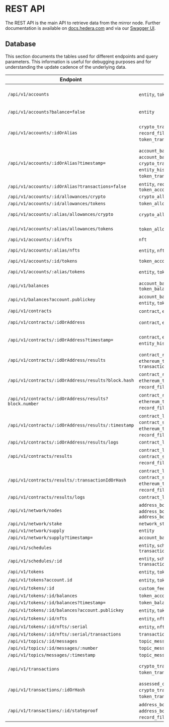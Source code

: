 # REST API

The REST API is the main API to retrieve data from the mirror node. Further documentation is available
on [docs.hedera.com](https://docs.hedera.com/guides/docs/mirror-node-api/cryptocurrency-api) and via
our [Swagger UI](https://mainnet-public.mirrornode.hedera.com/api/v1/docs/#/).

## Database

This section documents the tables used for different endpoints and query parameters. This information is useful for
debugging purposes and for understanding the update cadence of the underlying data.

| Endpoint                                              | Tables                                                                                                                                     | Notes                                                         |
| ----------------------------------------------------- | ------------------------------------------------------------------------------------------------------------------------------------------ | ------------------------------------------------------------- |
| `/api/v1/accounts`                                    | `entity`, `token_balance`                                                                                                                  | Entity tables first used to filter, then joined w/ balances   |
| `/api/v1/accounts?balance=false`                      | `entity`                                                                                                                                   | Balance tables skipped                                        |
| `/api/v1/accounts/:idOrAlias`                         | `crypto_transfer`, `entity`, `record_file`, `token_account`, `token_transfer`, `transaction`                                               | Transfers & transactions are present only for legacy reasons. |
| `/api/v1/accounts/:idOrAlias?timestamp=`              | `account_balance`, `account_balance_file`, `crypto_transfer`, `entity`, `entity_history`, `token_balance`, `token_transfer`, `transaction` | Transfers & transactions are present only for legacy reasons. |
| `/api/v1/accounts/:idOrAlias?transactions=false`      | `entity`, `record_file`, `token_account`                                                                                                   |                                                               |
| `/api/v1/accounts/:id/allowances/crypto`              | `crypto_allowance`                                                                                                                         |                                                               |
| `/api/v1/accounts/:id/allowances/tokens`              | `token_allowance`                                                                                                                          |                                                               |
| `/api/v1/accounts/:alias/allowances/crypto`           | `crypto_allowance`, `entity`                                                                                                               | Separate alias lookup first                                   |
| `/api/v1/accounts/:alias/allowances/tokens`           | `token_allowance`, `entity`                                                                                                                | Separate alias lookup first                                   |
| `/api/v1/accounts/:id/nfts`                           | `nft`                                                                                                                                      |                                                               |
| `/api/v1/accounts/:alias/nfts`                        | `entity`, `nft`                                                                                                                            | Separate alias lookup first                                   |
| `/api/v1/accounts/:id/tokens`                         | `token_account`                                                                                                                            |                                                               |
| `/api/v1/accounts/:alias/tokens`                      | `entity`, `token_account`                                                                                                                  | Separate alias lookup first                                   |
| `/api/v1/balances`                                    | `account_balance`, `token_balance`                                                                                                         |                                                               |
| `/api/v1/balances?account.publickey`                  | `account_balance`, `contract`, `entity`, `token_balance`                                                                                   | Entity tables used to find by public key                      |
| `/api/v1/contracts`                                   | `contract`, `entity`                                                                                                                       |                                                               |
| `/api/v1/contracts/:idOrAddress`                      | `contract`, `entity`, `file_data`                                                                                                          | `file_data` used to get init bytecode                         |
| `/api/v1/contracts/:idOrAddress?timestamp=`           | `contract`, `entity`, `entity_history`, `file_data`                                                                                        | Union both contract tables to find latest timestamp in range  |
| `/api/v1/contracts/:idOrAddress/results`              | `contract_result`, `ethereum_transaction`, `transaction`                                                                                   | `ethereum_transaction` for hash and `transaction` for index   |
| `/api/v1/contracts/:idOrAddress/results?block.hash`   | `contract_result`, `ethereum_transaction`, `record_file`, `transaction`                                                                    | Separate block lookup by hash first                           |
| `/api/v1/contracts/:idOrAddress/results?block.number` | `contract_result`, `ethereum_transaction`, `record_file`, `transaction`                                                                    | Separate block lookup by number first                         |
| `/api/v1/contracts/:idOrAddress/results/:timestamp`   | `contract_log`, `contract_result`, `contract_state_change`, `ethereum_transaction`, `record_file`, `transaction`                           |                                                               |
| `/api/v1/contracts/:idOrAddress/results/logs`         | `contract_log`                                                                                                                             |                                                               |
| `/api/v1/contracts/results`                           | `contract_log`, `contract_result`, `contract_state_change`, `record_file`, `transaction`                                                   |                                                               |
| `/api/v1/contracts/results/:transactionIdOrHash`      | `contract_log`, `contract_result`, `contract_state_change`, `ethereum_transaction`, `record_file`, `transaction`                           |                                                               |
| `/api/v1/contracts/results/logs`                      | `contract_log`                                                                                                                             |                                                               |
| `/api/v1/network/nodes`                               | `address_book`, `address_book_entry`, `address_book_service_endpoint`                                                                      |                                                               |
| `/api/v1/network/stake`                               | `network_stake`                                                                                                                            |                                                               |
| `/api/v1/network/supply`                              | `entity`                                                                                                                                   |                                                               |
| `/api/v1/network/supply?timestamp=`                   | `account_balance`                                                                                                                          |                                                               |
| `/api/v1/schedules`                                   | `entity`, `schedule`, `transaction_signature`                                                                                              |                                                               |
| `/api/v1/schedules/:id`                               | `entity`, `schedule`, `transaction_signature`                                                                                              |                                                               |
| `/api/v1/tokens`                                      | `entity`, `token`                                                                                                                          |                                                               |
| `/api/v1/tokens?account.id`                           | `entity`, `token`, `token_account`                                                                                                         |                                                               |
| `/api/v1/tokens/:id`                                  | `custom_fee`, `entity`, `token`                                                                                                            |                                                               |
| `/api/v1/tokens/:id/balances`                         | `token_account`                                                                                                                            |                                                               |
| `/api/v1/tokens/:id/balances?timestamp=`              | `token_balance`                                                                                                                            |                                                               |
| `/api/v1/tokens/:id/balances?account.publickey`       | `entity`, `token_balance`                                                                                                                  |                                                               |
| `/api/v1/tokens/:id/nfts`                             | `entity`, `nft`                                                                                                                            |                                                               |
| `/api/v1/tokens/:id/nfts/:serial`                     | `entity`, `nft`                                                                                                                            |                                                               |
| `/api/v1/tokens/:id/nfts/:serial/transactions`        | `transaction`                                                                                                                              |                                                               |
| `/api/v1/topics/:id/messages`                         | `topic_message`                                                                                                                            |                                                               |
| `/api/v1/topics/:id/messages/:number`                 | `topic_message`                                                                                                                            |                                                               |
| `/api/v1/topics/messages/:timestamp`                  | `topic_message`                                                                                                                            |                                                               |
| `/api/v1/transactions`                                | `crypto_transfer`, `token_transfer`, `transaction`                                                                                         | Transfers are present only for legacy reasons                 |
| `/api/v1/transactions/:idOrHash`                      | `assessed_custom_fee`, `crypto_transfer`, `nft_transfer`, `token_transfer`, `transaction`                                                  |                                                               |
| `/api/v1/transactions/:id/stateproof`                 | `address_book`, `address_book_entry`, `record_file`, `transaction`                                                                         | Also downloads RCD files from S3                              |
